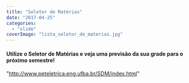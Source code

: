 ```yaml
---
title: "Seletor de Matérias"
date: "2017-04-25"
categories: 
  - "slide"
coverImage: "lista_seletor_de_materias.jpg"
---
```


#### Utilize o Seletor de Matérias e veja uma previsão da sua grade para o próximo semestre!

"http://www.peteletrica.eng.ufba.br/SDM/index.html"
